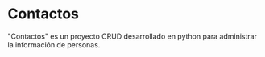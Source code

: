 # Contactos
"Contactos" es un proyecto CRUD desarrollado en python para administrar la información de personas.
